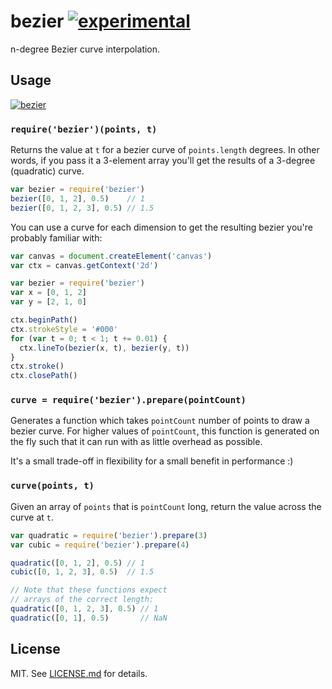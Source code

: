 # bezier [![experimental](http://hughsk.github.io/stability-badges/dist/experimental.svg)](http://github.com/hughsk/stability-badges) #

n-degree Bezier curve interpolation.

## Usage ##

[![bezier](https://nodei.co/npm/bezier.png?mini=true)](https://nodei.co/npm/bezier)

### `require('bezier')(points, t)` ###

Returns the value at `t` for a bezier curve of `points.length` degrees.
In other words, if you pass it a 3-element array you'll get the results of a
3-degree (quadratic) curve.

``` javascript
var bezier = require('bezier')
bezier([0, 1, 2], 0.5)    // 1
bezier([0, 1, 2, 3], 0.5) // 1.5
```

You can use a curve for each dimension to get the resulting bezier you're
probably familiar with:

``` javascript
var canvas = document.createElement('canvas')
var ctx = canvas.getContext('2d')

var bezier = require('bezier')
var x = [0, 1, 2]
var y = [2, 1, 0]

ctx.beginPath()
ctx.strokeStyle = '#000'
for (var t = 0; t < 1; t += 0.01) {
  ctx.lineTo(bezier(x, t), bezier(y, t))
}
ctx.stroke()
ctx.closePath()
```

### `curve = require('bezier').prepare(pointCount)` ###

Generates a function which takes `pointCount` number of points to draw a
bezier curve. For higher values of `pointCount`, this function is generated on
the fly such that it can run with as little overhead as possible.

It's a small trade-off in flexibility for a small benefit in performance :)

### `curve(points, t)` ###

Given an array of `points` that is `pointCount` long, return the value across
the curve at `t`.

``` javascript
var quadratic = require('bezier').prepare(3)
var cubic = require('bezier').prepare(4)

quadratic([0, 1, 2], 0.5) // 1
cubic([0, 1, 2, 3], 0.5)  // 1.5

// Note that these functions expect
// arrays of the correct length:
quadratic([0, 1, 2, 3], 0.5) // 1
quadratic([0, 1], 0.5)       // NaN
```

## License ##

MIT. See [LICENSE.md](http://github.com/hughsk/bezier/blob/master/LICENSE) for details.
